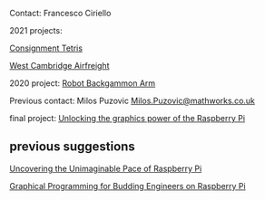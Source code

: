Contact: Francesco Ciriello

2021 projects:

[Consignment Tetris](Consignment_Tetris "wikilink")

[West Cambridge Airfreight](West_Cambridge_Airfreight "wikilink")

2020 project: [Robot Backgammon Arm](Robot_Backgammon_Arm "wikilink")

Previous contact: Milos Puzovic Milos.Puzovic@mathworks.co.uk

final project: [Unlocking the graphics power of the Raspberry
Pi](Unlocking_the_graphics_power_of_the_Raspberry_Pi "wikilink")

## previous suggestions

[Uncovering the Unimaginable Pace of Raspberry
Pi](Uncovering_the_Unimaginable_Pace_of_Raspberry_Pi "wikilink")

[Graphical Programming for Budding Engineers on Raspberry
Pi](Graphical_Programming_for_Budding_Engineers_on_Raspberry_Pi "wikilink")